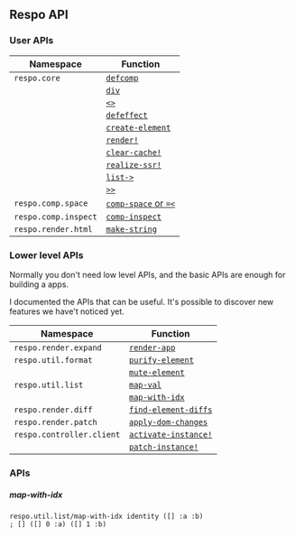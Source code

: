 ## Respo API

### User APIs

| Namespace            | Function                                   |
| -------------------- | ------------------------------------------ |
| `respo.core`         | [`defcomp`](apis/defcomp.md)               |
|                      | [`div`](apis/div.md)                       |
|                      | [`<>`](apis/expand-tag.md)                 |
|                      | [`defeffect`](apis/defeffect.md)           |
|                      | [`create-element`](apis/create-element.md) |
|                      | [`render!`](apis/render_.md)               |
|                      | [`clear-cache!`](apis/clear-cache_.md)     |
|                      | [`realize-ssr!`](apis/realize-ssr_.md)     |
|                      | [`list->`](apis/list-_.md)                 |
|                      | [`>>`](apis/pick-states.md)                |
| `respo.comp.space`   | [`comp-space` or `=<`](apis/comp-space.md) |
| `respo.comp.inspect` | [`comp-inspect`](apis/comp-inspect.md)     |
| `respo.render.html`  | [`make-string`](apis/make-string.md)       |

### Lower level APIs

Normally you don't need low level APIs, and the basic APIs are enough for building a apps.

I documented the APIs that can be useful.
It's possible to discover new features we have't noticed yet.

| Namespace                 | Function                                           |
| ------------------------- | -------------------------------------------------- |
| `respo.render.expand`     | [`render-app`](apis/render-app.md)                 |
| `respo.util.format`       | [`purify-element`](apis/purify-element.md)         |
|                           | [`mute-element`](apis/mute-element.md)             |
| `respo.util.list`         | [`map-val`](#map-val)                              |
|                           | [`map-with-idx`](#map-with-idx)                    |
| `respo.render.diff`       | [`find-element-diffs`](apis/find-element-diffs.md) |
| `respo.render.patch`      | [`apply-dom-changes`](apis/apply-dom-changes.md)   |
| `respo.controller.client` | [`activate-instance!`](apis/activate-instance.md)  |
|                           | [`patch-instance!`](apis/patch-instance.md)        |

### APIs

##### map-with-idx

```cirru
respo.util.list/map-with-idx identity ([] :a :b)
; [] ([] 0 :a) ([] 1 :b)
```
